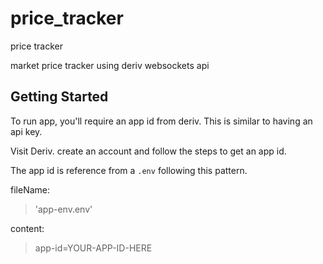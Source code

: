 # price_tracker

price tracker

market price tracker using deriv websockets api

## Getting Started

To run app, you'll require an app id from deriv. This is similar to having an api key.

Visit Deriv. create an account and follow the steps to get an app id.

The app id is reference from a `.env` following this pattern.

fileName: 

> 'app-env.env'

content: 

> app-id=YOUR-APP-ID-HERE
